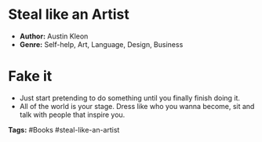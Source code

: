 # Steal like an Artist
- **Author:** Austin Kleon
- **Genre:** Self-help, Art, Language, Design, Business

# Fake it
- Just start pretending to do something until you finally finish doing it.
- All of the world is your stage. Dress like who you wanna become, sit and talk with people that inspire you.

**Tags:** #Books  #steal-like-an-artist